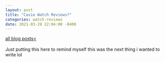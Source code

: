 ```yaml
---
layout: post
title: "Casio Watch Reviews?"
categories: watch-reviews 
date: 2021-03-28 22:04:00 -0400
---
```

<a href="/blog-posts">all blog posts< </a>  
<br>
Just putting this here to remind myself this was the next thing i wanted to write lol